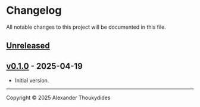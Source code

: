 # Changelog

All notable changes to this project will be documented in this file.

## [Unreleased]

## [v0.1.0] - 2025-04-19
* Initial version.

---

Copyright © 2025 Alexander Thoukydides

[Unreleased]:       https://github.com/thoukydides/matterbridge-aeg-robot/compare/v0.1.0...HEAD
[v0.1.0]:           https://github.com/thoukydides/matterbridge-aeg-robot/releases/tag/v0.1.0
